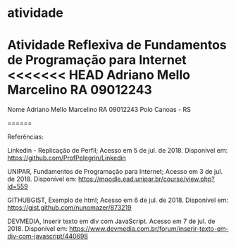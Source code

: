 ﻿# atividade
Atividade Reflexiva de Fundamentos de Programação para Internet
<<<<<<< HEAD
Adriano Mello Marcelino
RA 09012243
=======
Nome Adriano Mello Marcelino
RA 09012243
Polo Canoas - RS

======

Referências:

Linkedin - Replicação de Perfil;
Acesso em 5 de jul. de 2018. Disponível em: <https://github.com/ProfPelegrin/Linkedin>

UNIPAR, Fundamentos de Programação para Internet;
Acesso em 3 de jul. de 2018. Disponível em: <https://moodle.ead.unipar.br/course/view.php?id=559>

GITHUBGIST, Exemplo de html;
Acesso em 6 de jul. de 2018. Disponível em: <https://gist.github.com/nunomazer/873219>

DEVMEDIA, Inserir texto em div com JavaScript. Acesso em 7 de jul. de 2018. Disponível em:
<https://www.devmedia.com.br/forum/inserir-texto-em-div-com-javascript/440698>
